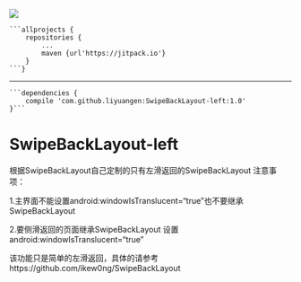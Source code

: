 [![](https://jitpack.io/v/liyuangen/SwipeBackLayout-left.svg)](https://jitpack.io/#liyuangen/SwipeBackLayout-left)

	```allprojects {
		repositories {
			...
			maven {url'https://jitpack.io'}
		}
	```}
    
* * *    
    
	```dependencies {
		compile 'com.github.liyuangen:SwipeBackLayout-left:1.0'
	}```


# SwipeBackLayout-left
根据SwipeBackLayout自己定制的只有左滑返回的SwipeBackLayout
注意事项：

1.主界面不能设置android:windowIsTranslucent=“true”也不要继承SwipeBackLayout

2.要侧滑返回的页面继承SwipeBackLayout 设置android:windowIsTranslucent=“true”

该功能只是简单的左滑返回，具体的请参考https://github.com/ikew0ng/SwipeBackLayout
